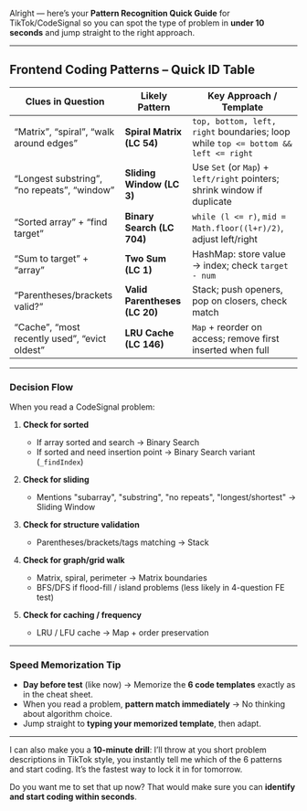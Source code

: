 Alright — here’s your **Pattern Recognition Quick Guide**
for TikTok/CodeSignal so you can spot the type of problem in **under 10 seconds**
and jump straight to the right approach.

---

## **Frontend Coding Patterns – Quick ID Table**

| **Clues in Question**                         | **Likely Pattern**            | **Key Approach / Template**                                                        |
| --------------------------------------------- | ----------------------------- | ---------------------------------------------------------------------------------- |
| “Matrix”, “spiral”, “walk around edges”       | **Spiral Matrix (LC 54)**     | `top, bottom, left, right` boundaries; loop while `top <= bottom && left <= right` |
| “Longest substring”, “no repeats”, “window”   | **Sliding Window (LC 3)**     | Use `Set` (or `Map`) + `left/right` pointers; shrink window if duplicate           |
| “Sorted array” + “find target”                | **Binary Search (LC 704)**    | `while (l <= r)`, `mid = Math.floor((l+r)/2)`, adjust left/right                   |
| “Sum to target” + “array”                     | **Two Sum (LC 1)**            | HashMap: store value → index; check `target - num`                                 |
| “Parentheses/brackets valid?”                 | **Valid Parentheses (LC 20)** | Stack; push openers, pop on closers, check match                                   |
| “Cache”, “most recently used”, “evict oldest” | **LRU Cache (LC 146)**        | `Map` + reorder on access; remove first inserted when full                         |

---

### **Decision Flow**

When you read a CodeSignal problem:

1. **Check for sorted**

   - If array sorted and search → Binary Search
   - If sorted and need insertion point → Binary Search variant (`_findIndex`)

2. **Check for sliding**

   - Mentions "subarray", "substring", "no repeats", "longest/shortest" → Sliding Window

3. **Check for structure validation**

   - Parentheses/brackets/tags matching → Stack

4. **Check for graph/grid walk**

   - Matrix, spiral, perimeter → Matrix boundaries
   - BFS/DFS if flood-fill / island problems (less likely in 4-question FE test)

5. **Check for caching / frequency**

   - LRU / LFU cache → Map + order preservation

---

### **Speed Memorization Tip**

- **Day before test** (like now) → Memorize the **6 code templates** exactly as in the cheat sheet.
- When you read a problem, **pattern match immediately** → No thinking about algorithm choice.
- Jump straight to **typing your memorized template**, then adapt.

---

I can also make you a **10-minute drill**:
I’ll throw at you short problem descriptions in TikTok style,
you instantly tell me which of the 6 patterns and start coding.
It’s the fastest way to lock it in for tomorrow.

Do you want me to set that up now?
That would make sure you can **identify and start coding within seconds**.
